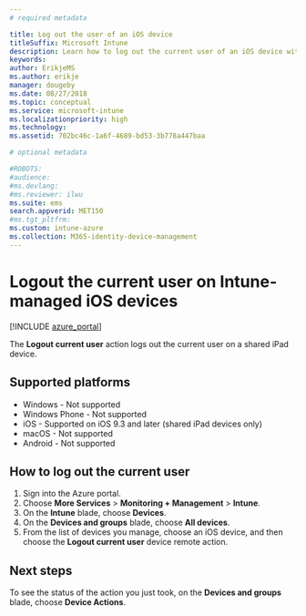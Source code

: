 ```yaml
---
# required metadata

title: Log out the user of an iOS device 
titleSuffix: Microsoft Intune
description: Learn how to log out the current user of an iOS device with Intune."
keywords:
author: ErikjeMS
ms.author: erikje
manager: dougeby
ms.date: 08/27/2018
ms.topic: conceptual
ms.service: microsoft-intune
ms.localizationpriority: high
ms.technology:
ms.assetid: 702bc46c-1a6f-4689-bd53-3b778a447baa

# optional metadata

#ROBOTS:
#audience:
#ms.devlang:
#ms.reviewer: ilwu
ms.suite: ems
search.appverid: MET150
#ms.tgt_pltfrm:
ms.custom: intune-azure
ms.collection: M365-identity-device-management
---
```


# Logout the current user on Intune-managed iOS devices

[!INCLUDE [azure_portal](./includes/azure_portal.md)]

The **Logout current user** action logs out the current user on a shared iPad device. 

## Supported platforms

- Windows - Not supported
- Windows Phone - Not supported
- iOS - Supported on iOS 9.3 and later (shared iPad devices only)
- macOS - Not supported
- Android - Not supported

## How to log out the current user

1. Sign into the Azure portal.
2. Choose **More Services** > **Monitoring + Management** > **Intune**.
3. On the **Intune** blade, choose **Devices**.
4. On the **Devices and groups** blade, choose **All devices**.
5. From the list of devices you manage, choose an iOS device, and then choose the **Logout current user** device remote action.

## Next steps

To see the status of the action you just took, on the **Devices and groups** blade, choose **Device Actions**.
